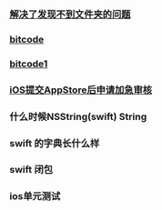 ### [解决了发现不到文件夹的问题](http://www.jianshu.com/p/631bd7f12a38)

### [bitcode](http://www.jianshu.com/p/3e1b4e2d06c6)

### [bitcode1](http://blog.csdn.net/hongfengkt/article/details/48543091)

###  [iOS提交AppStore后申请加急审核](http://blog.csdn.net/hongfengkt/article/details/48667945)

### 什么时候NSString(swift) String

### swift 的字典长什么样

### swift 闭包

### ios单元测试